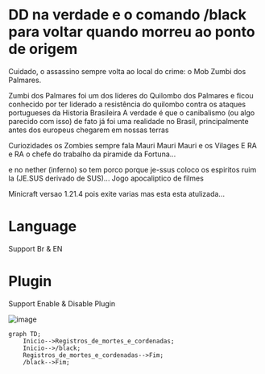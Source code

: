 # DD na verdade e o comando /black para voltar quando morreu ao ponto de origem 

Cuidado, o assassino sempre volta ao local do crime: o Mob Zumbi dos Palmares.

Zumbi dos Palmares foi um dos líderes do Quilombo dos Palmares e ficou conhecido por ter liderado a resistência do quilombo contra os ataques portugueses da Historia Brasileira
A verdade é que o canibalismo (ou algo parecido com isso) de fato já foi uma realidade no Brasil, principalmente antes dos europeus chegarem em nossas terras


Curiozidades os Zombies sempre fala Mauri Mauri Mauri e os Vilages E RA e RA o chefe do trabalho da piramide da Fortuna...

e no nether (inferno) so tem porco porque je-ssus coloco os espiritos ruim la (JE.SUS derivado de SUS)... Jogo apocaliptico de filmes

Minicraft versao 1.21.4 pois exite varias mas esta esta atulizada...
# Language

Support Br & EN

# Plugin

Support Enable & Disable Plugin

![image](https://github.com/user-attachments/assets/01cdbf5f-770c-4a8c-bae5-6e46ca1dd550)

```mermaid
graph TD;
    Inicio-->Registros_de_mortes_e_cordenadas;
    Inicio-->/black;
    Registros_de_mortes_e_cordenadas-->Fim;
    /black-->Fim;
```

